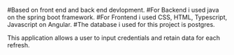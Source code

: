 #Based on front end and back end devlopment. 
#For Backend i used java on the spring boot framework.
#For Frontend i used CSS, HTML, Typescript, Javascript on Angular.
#The database i used for this project is postgres. 

This application allows a user to input credentials and retain data for each refresh. 


